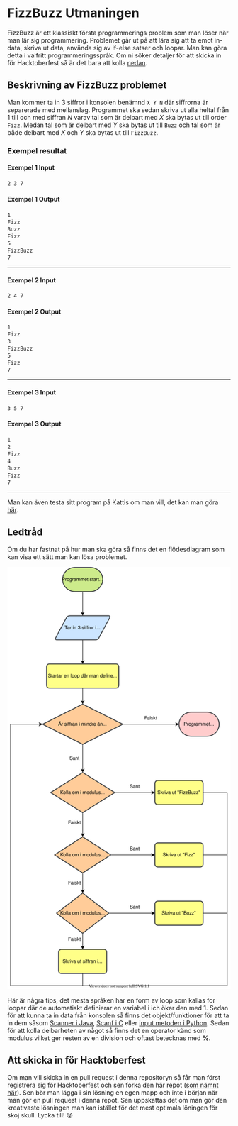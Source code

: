 # FizzBuzz Utmaningen
FizzBuzz är ett klassiskt första programmerings problem som man löser när man lär sig programmering. Problemet går ut på 
att lära sig att ta emot in-data, skriva ut data, använda sig av if-else satser och loopar. Man kan göra detta i 
valfritt 
programmeringsspråk. Om ni söker detaljer för att skicka in för 
Hacktoberfest så är det bara att kolla [nedan](#att-skicka-in-för-hacktoberfest).

## Beskrivning av FizzBuzz problemet
Man kommer ta in 3 siffror i konsolen benämnd `X Y N` där siffrorna är separerade med mellanslag. Programmet ska sedan 
skriva ut alla heltal från 1 till och med siffran *N* varav tal som är delbart med *X* ska bytas ut till order `Fizz`. 
Medan tal som är delbart med *Y* ska bytas ut till `Buzz` och tal som är både delbart med *X* och *Y* ska bytas ut till 
`FizzBuzz`.

### Exempel resultat
#### Exempel 1 Input
```
2 3 7
```
#### Exempel 1 Output
```
1
Fizz
Buzz
Fizz
5
FizzBuzz
7
```
---
#### Exempel 2 Input
```
2 4 7
```
#### Exempel 2 Output
```
1
Fizz
3
FizzBuzz
5
Fizz
7
```
---
#### Exempel 3 Input
```
3 5 7
```

#### Exempel 3 Output
```
1
2
Fizz
4
Buzz
Fizz
7
```
---

Man kan även testa sitt program på Kattis om man vill, det kan man göra [här](https://open.kattis.com/problems/fizzbuzz).

## Ledtråd
Om du har fastnat på hur man ska göra så finns det en flödesdiagram som kan visa ett sätt man kan lösa problemet.

![Ett flödes diagram på hur programmets struktur kan se ut](img/flowchart.svg)

Här är några tips, det mesta språken har en form av loop som kallas for loopar där de automatiskt definierar en 
variabel i ich ökar den med 1. Sedan för att kunna ta in data från konsolen så finns det objekt/funktioner för att 
ta in dem såsom [Scanner i Java](https://www.w3schools.com/java/java_user_input.asp), [Scanf i C](https://www.geeksforgeeks.org/all-forms-of-formatted-scanf-in-c/) 
eller [input metoden i Python](https://www.w3schools.com/python/python_user_input.asp). Sedan för att kolla 
delbarheten av något så finns det en operator känd som modulus vilket ger resten av en division och oftast betecknas 
med **%**.

## Att skicka in för Hacktoberfest
Om man vill skicka in en pull request i denna repositoryn så får man först registrera sig för Hacktoberfest och sen 
forka den här repot ([som nämnt här](https://github.com/hd-chalmers/utmanings-samling#hur-deltar-man-i-hacktoberfest)). 
Sen bör man lägga i sin lösning en egen mapp och inte i början när man gör en pull request i denna repot. Sen 
uppskattas det om man gör den kreativaste lösningen man kan istället för det mest optimala löningen för skoj skull. 
Lycka till! 😜
